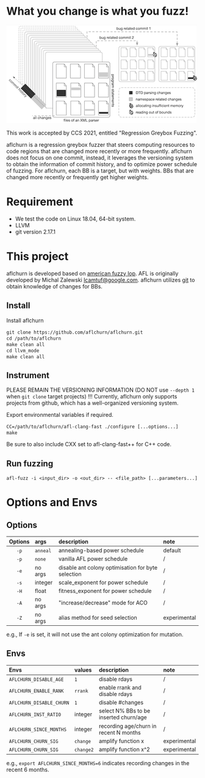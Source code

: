 # What you change is what you fuzz!
![](figures/example2.png)

This work is accepted by CCS 2021, entitled "Regression Greybox Fuzzing".

aflchurn is a regression greybox fuzzer that steers computing resources to code regions that are changed more recently or more frequently. aflchurn does not focus on one commit, instead, it leverages the versioning system to obtain the information of commit history, and to optimize power schedule of fuzzing. For aflchurn, each BB is a target, but with weights. BBs that are changed more recently or frequently get higher weights.

# Requirement
- We test the code on Linux 18.04, 64-bit system. 
- LLVM 
- git version 2.17.1


# This project

aflchurn is developed based on [american fuzzy lop](https://github.com/google/AFL). AFL is originally developed by Michal Zalewski <lcamtuf@google.com>. aflchurn utilizes [git](https://git-scm.com/) to obtain knowledge of changes for BBs.


## Install

Install aflchurn

    git clone https://github.com/aflchurn/aflchurn.git
    cd /path/to/aflchurn
    make clean all
    cd llvm_mode
    make clean all

## Instrument
PLEASE REMAIN THE VERSIONING INFORMATION (DO NOT use `--depth 1` when `git clone` target projects) !!!
Currently, aflchurn only supports projects from github, which has a well-organized versioning system.

Export environmental variables if required.
    
    CC=/path/to/aflchurn/afl-clang-fast ./configure [...options...]
    make

Be sure to also include CXX set to afl-clang-fast++ for C++ code.

## Run fuzzing

    afl-fuzz -i <input_dir> -o <out_dir> -- <file_path> [...parameters...]

# Options and Envs
## Options

| Options | args | description | note |
| :---: | :--- | :-------------------------- | :------ |
| `-p` | `anneal` | annealing-based power schedule | default |
| `-p` | `none` | vanilla AFL power schedule | / |
| `-e` | no args | disable ant colony optimisation for byte selection | / |
| `-s` | integer | scale_exponent for power schedule | / |
| `-H` | float | fitness_exponent for power schedule | / |
| `-A` | no args | "increase/decrease" mode for ACO | / |
| `-Z` | no args | alias method for seed selection | experimental |

e.g.,
If `-e` is set, it will not use the ant colony optimization for mutation.

## Envs

| Envs | values | description | note |
| :-------------------- | :--- | :--- | :---- |
| `AFLCHURN_DISABLE_AGE` |   `1`   | disable rdays | / |
| `AFLCHURN_ENABLE_RANK` | `rrank` | enable rrank and disable rdays | / |
| `AFLCHURN_DISABLE_CHURN` | `1` | disable #changes | / |
| `AFLCHURN_INST_RATIO` | integer | select N% BBs to be inserted churn/age | / |
| `AFLCHURN_SINCE_MONTHS` | integer | recording age/churn in recent N months | / |
| `AFLCHURN_CHURN_SIG` | `change` | amplify function x | experimental |
| `AFLCHURN_CHURN_SIG` |`change2`| amplify function x^2 | experimental |

e.g., `export AFLCHURN_SINCE_MONTHS=6` indicates recording changes in the recent 6 months.



